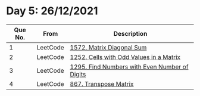# Day 5: 26/12/2021

| Que No. | From | Description |
| --- | --- | --- |
| 1 | LeetCode | [1572. Matrix Diagonal Sum](https://leetcode.com/problems/matrix-diagonal-sum/) |
| 2 | LeetCode | [1252. Cells with Odd Values in a Matrix](https://leetcode.com/problems/cells-with-odd-values-in-a-matrix/) |
| 3 | LeetCode | [1295. Find Numbers with Even Number of Digits](https://leetcode.com/problems/find-numbers-with-even-number-of-digits/) |
| 4 | LeetCode | [867. Transpose Matrix](https://leetcode.com/problems/transpose-matrix/) |
